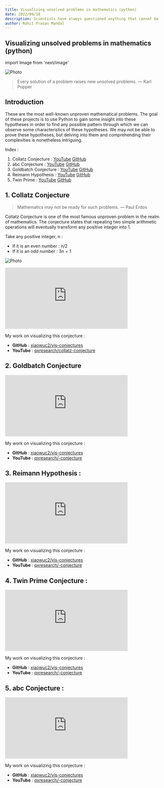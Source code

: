 ```yaml
---
title: Visualizing unsolved problems in mathematics (python)
date: 2022/09/10
description: Scientists have always questioned anything that cannot be described or understood with the naked eye. One of the most contentious issues, "is there God" has also been proven by logic. However, there are some mathematical problems that remains unsolved.
author: Rohit Prasan Mandal
---
```


## Visualizing unsolved problems in mathematics (python)

import Image from 'next/image'

<Image
  src="/images/um.png"
  alt="Photo"
  width={4592}
  height={2584}
  priority
  className="next-image"
/>

> Every solution of a problem raises new unsolved problems. 
 — Karl Popper
 

## Introduction 

These are the most well-known unproven mathematical problems. The goal of these projects is to use Python to gain some insight into these hypotheses in order to find any possible pattern through which we can observe some characteristics of these hypotheses. We may not be able to prove these hypotheses, but delving into them and comprehending their complexities is nonetheless intriguing.

Index : 
1. Collatz Conjecture : [YouTube]()  [GitHub]()
2. abc Conjecture : [YouTube]()  [GitHub]()
3. Goldbatch Conjecture : [YouTube]()  [GitHub]()
4. Reimann Hypothesis : [YouTube]()  [GitHub]()
5. Twin Prime : [YouTube]()  [GitHub]()
 
## 1. Collatz Conjecture 

> Mathematics may not be ready for such problems.
  — Paul Erdos

Collatz Conjecture is one of the most famous unproven problem in the realm of mathematics. The conjecture states that repeating two simple arithmetic operations will eventually transform any positive integer into 1.

Take any positive integer, n :
- If it is an even number : n/2
- If it is an odd number : 3n + 1

<Image
  src="/images/collatz_steps.png"
  alt="Photo"
  width={4592}
  height={1500}
  priority
  className="next-image"
/>


<iframe width="400" height="200" src="https://www.youtube.com/embed/kj9wWXW_QL4" title="YouTube video player" frameborder="0" allow="accelerometer; autoplay; clipboard-write; encrypted-media; gyroscope; picture-in-picture" allowfullscreen></iframe>

My work on visualizing this conjecture : 
- **GitHub** : [xiaowuc2/vis-conjectures]()
- **YouTube** : [qxresearch/collatz-conjecture]()

## 2. Goldbatch Conjecture



<iframe width="400" height="200" src="https://www.youtube.com/embed/kj9wWXW_QL4" title="YouTube video player" frameborder="0" allow="accelerometer; autoplay; clipboard-write; encrypted-media; gyroscope; picture-in-picture" allowfullscreen></iframe>

My work on visualizing this conjecture : 
- **GitHub** : [xiaowuc2/vis-conjectures]()
- **YouTube** : [qxresearch/-conjecture]()

## 3. Reimann Hypothesis :




<iframe width="400" height="200" src="https://www.youtube.com/embed/kj9wWXW_QL4" title="YouTube video player" frameborder="0" allow="accelerometer; autoplay; clipboard-write; encrypted-media; gyroscope; picture-in-picture" allowfullscreen></iframe>

My work on visualizing this conjecture : 
- **GitHub** : [xiaowuc2/vis-conjectures]()
- **YouTube** : [qxresearch/-conjecture]()

## 4. Twin Prime Conjecture :


<iframe width="400" height="200" src="https://www.youtube.com/embed/kj9wWXW_QL4" title="YouTube video player" frameborder="0" allow="accelerometer; autoplay; clipboard-write; encrypted-media; gyroscope; picture-in-picture" allowfullscreen></iframe>

My work on visualizing this conjecture : 
- **GitHub** : [xiaowuc2/vis-conjectures]()
- **YouTube** : [qxresearch/-conjecture]()


## 5. abc Conjecture : 


<iframe width="400" height="200" src="https://www.youtube.com/embed/kj9wWXW_QL4" title="YouTube video player" frameborder="0" allow="accelerometer; autoplay; clipboard-write; encrypted-media; gyroscope; picture-in-picture" allowfullscreen></iframe>

My work on visualizing this conjecture : 
- **GitHub** : [xiaowuc2/vis-conjectures]()
- **YouTube** : [qxresearch/-conjecture]()
